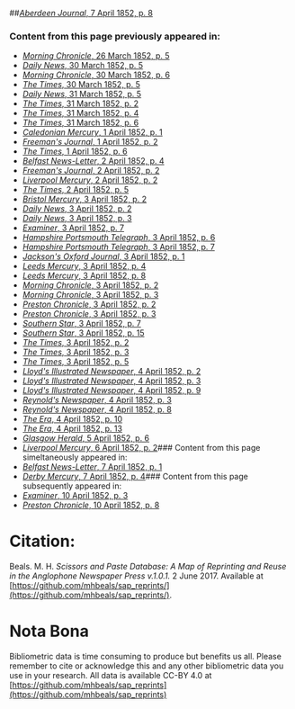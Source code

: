 ##[*Aberdeen Journal*, 7 April 1852, p. 8](https://mhbeals.github.io/sap_html/Aberdeen-Journal/Aberdeen-Journal-7-April-1852-p-8)

### Content from this page previously appeared in:
+ [*Morning Chronicle*, 26 March 1852, p. 5](https://mhbeals.github.io/sap_html/Morning-Chronicle/Morning-Chronicle-26-March-1852-p-5)
+ [*Daily News*, 30 March 1852, p. 5](https://mhbeals.github.io/sap_html/Daily-News/Daily-News-30-March-1852-p-5)
+ [*Morning Chronicle*, 30 March 1852, p. 6](https://mhbeals.github.io/sap_html/Morning-Chronicle/Morning-Chronicle-30-March-1852-p-6)
+ [*The Times*, 30 March 1852, p. 5](https://mhbeals.github.io/sap_html/The-Times/The-Times-30-March-1852-p-5)
+ [*Daily News*, 31 March 1852, p. 5](https://mhbeals.github.io/sap_html/Daily-News/Daily-News-31-March-1852-p-5)
+ [*The Times*, 31 March 1852, p. 2](https://mhbeals.github.io/sap_html/The-Times/The-Times-31-March-1852-p-2)
+ [*The Times*, 31 March 1852, p. 4](https://mhbeals.github.io/sap_html/The-Times/The-Times-31-March-1852-p-4)
+ [*The Times*, 31 March 1852, p. 6](https://mhbeals.github.io/sap_html/The-Times/The-Times-31-March-1852-p-6)
+ [*Caledonian Mercury*, 1 April 1852, p. 1](https://mhbeals.github.io/sap_html/Caledonian-Mercury/Caledonian-Mercury-1-April-1852-p-1)
+ [*Freeman's Journal*, 1 April 1852, p. 2](https://mhbeals.github.io/sap_html/Freeman's-Journal/Freeman's-Journal-1-April-1852-p-2)
+ [*The Times*, 1 April 1852, p. 6](https://mhbeals.github.io/sap_html/The-Times/The-Times-1-April-1852-p-6)
+ [*Belfast News-Letter*, 2 April 1852, p. 4](https://mhbeals.github.io/sap_html/Belfast-News-Letter/Belfast-News-Letter-2-April-1852-p-4)
+ [*Freeman's Journal*, 2 April 1852, p. 2](https://mhbeals.github.io/sap_html/Freeman's-Journal/Freeman's-Journal-2-April-1852-p-2)
+ [*Liverpool Mercury*, 2 April 1852, p. 2](https://mhbeals.github.io/sap_html/Liverpool-Mercury/Liverpool-Mercury-2-April-1852-p-2)
+ [*The Times*, 2 April 1852, p. 5](https://mhbeals.github.io/sap_html/The-Times/The-Times-2-April-1852-p-5)
+ [*Bristol Mercury*, 3 April 1852, p. 2](https://mhbeals.github.io/sap_html/Bristol-Mercury/Bristol-Mercury-3-April-1852-p-2)
+ [*Daily News*, 3 April 1852, p. 2](https://mhbeals.github.io/sap_html/Daily-News/Daily-News-3-April-1852-p-2)
+ [*Daily News*, 3 April 1852, p. 3](https://mhbeals.github.io/sap_html/Daily-News/Daily-News-3-April-1852-p-3)
+ [*Examiner*, 3 April 1852, p. 7](https://mhbeals.github.io/sap_html/Examiner/Examiner-3-April-1852-p-7)
+ [*Hampshire Portsmouth Telegraph*, 3 April 1852, p. 6](https://mhbeals.github.io/sap_html/Hampshire-Portsmouth-Telegraph/Hampshire-Portsmouth-Telegraph-3-April-1852-p-6)
+ [*Hampshire Portsmouth Telegraph*, 3 April 1852, p. 7](https://mhbeals.github.io/sap_html/Hampshire-Portsmouth-Telegraph/Hampshire-Portsmouth-Telegraph-3-April-1852-p-7)
+ [*Jackson's Oxford Journal*, 3 April 1852, p. 1](https://mhbeals.github.io/sap_html/Jackson's-Oxford-Journal/Jackson's-Oxford-Journal-3-April-1852-p-1)
+ [*Leeds Mercury*, 3 April 1852, p. 4](https://mhbeals.github.io/sap_html/Leeds-Mercury/Leeds-Mercury-3-April-1852-p-4)
+ [*Leeds Mercury*, 3 April 1852, p. 8](https://mhbeals.github.io/sap_html/Leeds-Mercury/Leeds-Mercury-3-April-1852-p-8)
+ [*Morning Chronicle*, 3 April 1852, p. 2](https://mhbeals.github.io/sap_html/Morning-Chronicle/Morning-Chronicle-3-April-1852-p-2)
+ [*Morning Chronicle*, 3 April 1852, p. 3](https://mhbeals.github.io/sap_html/Morning-Chronicle/Morning-Chronicle-3-April-1852-p-3)
+ [*Preston Chronicle*, 3 April 1852, p. 2](https://mhbeals.github.io/sap_html/Preston-Chronicle/Preston-Chronicle-3-April-1852-p-2)
+ [*Preston Chronicle*, 3 April 1852, p. 3](https://mhbeals.github.io/sap_html/Preston-Chronicle/Preston-Chronicle-3-April-1852-p-3)
+ [*Southern Star*, 3 April 1852, p. 7](https://mhbeals.github.io/sap_html/Southern-Star/Southern-Star-3-April-1852-p-7)
+ [*Southern Star*, 3 April 1852, p. 15](https://mhbeals.github.io/sap_html/Southern-Star/Southern-Star-3-April-1852-p-15)
+ [*The Times*, 3 April 1852, p. 2](https://mhbeals.github.io/sap_html/The-Times/The-Times-3-April-1852-p-2)
+ [*The Times*, 3 April 1852, p. 3](https://mhbeals.github.io/sap_html/The-Times/The-Times-3-April-1852-p-3)
+ [*The Times*, 3 April 1852, p. 5](https://mhbeals.github.io/sap_html/The-Times/The-Times-3-April-1852-p-5)
+ [*Lloyd's Illustrated Newspaper*, 4 April 1852, p. 2](https://mhbeals.github.io/sap_html/Lloyd's-Illustrated-Newspaper/Lloyd's-Illustrated-Newspaper-4-April-1852-p-2)
+ [*Lloyd's Illustrated Newspaper*, 4 April 1852, p. 3](https://mhbeals.github.io/sap_html/Lloyd's-Illustrated-Newspaper/Lloyd's-Illustrated-Newspaper-4-April-1852-p-3)
+ [*Lloyd's Illustrated Newspaper*, 4 April 1852, p. 9](https://mhbeals.github.io/sap_html/Lloyd's-Illustrated-Newspaper/Lloyd's-Illustrated-Newspaper-4-April-1852-p-9)
+ [*Reynold's Newspaper*, 4 April 1852, p. 3](https://mhbeals.github.io/sap_html/Reynold's-Newspaper/Reynold's-Newspaper-4-April-1852-p-3)
+ [*Reynold's Newspaper*, 4 April 1852, p. 8](https://mhbeals.github.io/sap_html/Reynold's-Newspaper/Reynold's-Newspaper-4-April-1852-p-8)
+ [*The Era*, 4 April 1852, p. 10](https://mhbeals.github.io/sap_html/The-Era/The-Era-4-April-1852-p-10)
+ [*The Era*, 4 April 1852, p. 13](https://mhbeals.github.io/sap_html/The-Era/The-Era-4-April-1852-p-13)
+ [*Glasgow Herald*, 5 April 1852, p. 6](https://mhbeals.github.io/sap_html/Glasgow-Herald/Glasgow-Herald-5-April-1852-p-6)
+ [*Liverpool Mercury*, 6 April 1852, p. 2](https://mhbeals.github.io/sap_html/Liverpool-Mercury/Liverpool-Mercury-6-April-1852-p-2)### Content from this page simeltaneously appeared in:
+ [*Belfast News-Letter*, 7 April 1852, p. 1](https://mhbeals.github.io/sap_html/Belfast-News-Letter/Belfast-News-Letter-7-April-1852-p-1)
+ [*Derby Mercury*, 7 April 1852, p. 4](https://mhbeals.github.io/sap_html/Derby-Mercury/Derby-Mercury-7-April-1852-p-4)### Content from this page subsequently appeared in:
+ [*Examiner*, 10 April 1852, p. 3](https://mhbeals.github.io/sap_html/Examiner/Examiner-10-April-1852-p-3)
+ [*Preston Chronicle*, 10 April 1852, p. 8](https://mhbeals.github.io/sap_html/Preston-Chronicle/Preston-Chronicle-10-April-1852-p-8)
                    
# Citation: 

Beals. M. H. *Scissors and Paste Database: A Map of Reprinting and Reuse in the Anglophone Newspaper Press v.1.0.1.* 2 June 2017. Available at [https://github.com/mhbeals/sap_reprints/](https://github.com/mhbeals/sap_reprints/). 
                    
# Nota Bona

Bibliometric data is time consuming to produce but benefits us all. Please remember to cite or acknowledge this and any other bibliometric data you use in your research. All data is available CC-BY 4.0 at [https://github.com/mhbeals/sap_reprints](https://github.com/mhbeals/sap_reprints)